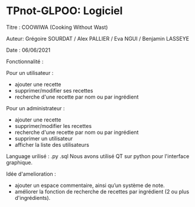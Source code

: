 # TPnot-GLPOO: Logiciel

Titre : COOWIWA (Cooking Without Wast)

Auteur: Grégoire SOURDAT / Alex PALLIER / Eva NGUI / Benjamin LASSEYE

Date  : 06/06/2021

Fonctionnalité :

Pour un utilisateur :
  * ajouter une recette
  * supprimer/modifier ses recettes
  * recherche d'une recette par nom ou par ingrédient
    
Pour un administrateur : 
  * ajouter une recette
  * supprimer/modifier les recettes
  * recherche d'une recette par nom ou par ingrédient
  * supprimer un utilisateur
  * afficher la liste des utilisateurs 

Language urilisé :
  .py .sql
Nous avons utilisé QT sur python pour l'interface graphique.
  
Idée d'amelioration :
  * ajouter un espace commentaire, ainsi qu’un système de note.
  * améliorer la fonction de recherche de recettes par ingrédient (2 ou plus d'ingrédients).
    

